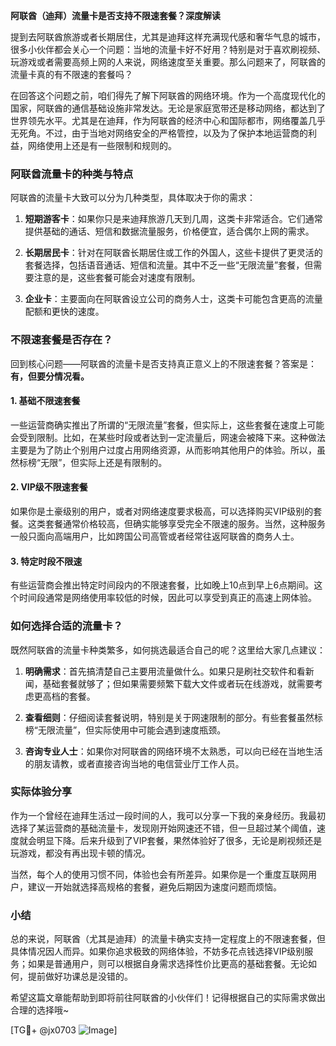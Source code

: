 **阿联酋（迪拜）流量卡是否支持不限速套餐？深度解读**

提到去阿联酋旅游或者长期居住，尤其是迪拜这样充满现代感和奢华气息的城市，很多小伙伴都会关心一个问题：当地的流量卡好不好用？特别是对于喜欢刷视频、玩游戏或者需要高频上网的人来说，网络速度至关重要。那么问题来了，阿联酋的流量卡真的有不限速的套餐吗？

在回答这个问题之前，咱们得先了解下阿联酋的网络环境。作为一个高度现代化的国家，阿联酋的通信基础设施非常发达。无论是家庭宽带还是移动网络，都达到了世界领先水平。尤其是在迪拜，作为阿联酋的经济中心和国际都市，网络覆盖几乎无死角。不过，由于当地对网络安全的严格管控，以及为了保护本地运营商的利益，网络使用上还是有一些限制和规则的。

### 阿联酋流量卡的种类与特点

阿联酋的流量卡大致可以分为几种类型，具体取决于你的需求：

1. **短期游客卡**：如果你只是来迪拜旅游几天到几周，这类卡非常适合。它们通常提供基础的通话、短信和数据流量服务，价格便宜，适合偶尔上网的需求。
   
2. **长期居民卡**：针对在阿联酋长期居住或工作的外国人，这些卡提供了更灵活的套餐选择，包括语音通话、短信和流量。其中不乏一些“无限流量”套餐，但需要注意的是，这些套餐可能会对速度有限制。

3. **企业卡**：主要面向在阿联酋设立公司的商务人士，这类卡可能包含更高的流量配额和更快的速度。

### 不限速套餐是否存在？

回到核心问题——阿联酋的流量卡是否支持真正意义上的不限速套餐？答案是：**有，但要分情况看。**

#### 1. 基础不限速套餐
一些运营商确实推出了所谓的“无限流量”套餐，但实际上，这些套餐在速度上可能会受到限制。比如，在某些时段或者达到一定流量后，网速会被降下来。这种做法主要是为了防止个别用户过度占用网络资源，从而影响其他用户的体验。所以，虽然标榜“无限”，但实际上还是有限制的。

#### 2. VIP级不限速套餐
如果你是土豪级别的用户，或者对网络速度要求极高，可以选择购买VIP级别的套餐。这类套餐通常价格较高，但确实能够享受完全不限速的服务。当然，这种服务一般只面向高端用户，比如跨国公司高管或者经常往返阿联酋的商务人士。

#### 3. 特定时段不限速
有些运营商会推出特定时间段内的不限速套餐，比如晚上10点到早上6点期间。这个时间段通常是网络使用率较低的时候，因此可以享受到真正的高速上网体验。

### 如何选择合适的流量卡？

既然阿联酋的流量卡种类繁多，如何挑选最适合自己的呢？这里给大家几点建议：

1. **明确需求**：首先搞清楚自己主要用流量做什么。如果只是刷社交软件和看新闻，基础套餐就够了；但如果需要频繁下载大文件或者玩在线游戏，就需要考虑更高档的套餐。

2. **查看细则**：仔细阅读套餐说明，特别是关于网速限制的部分。有些套餐虽然标榜“无限流量”，但实际使用中可能会遇到速度瓶颈。

3. **咨询专业人士**：如果你对阿联酋的网络环境不太熟悉，可以向已经在当地生活的朋友请教，或者直接咨询当地的电信营业厅工作人员。

### 实际体验分享

作为一个曾经在迪拜生活过一段时间的人，我可以分享一下我的亲身经历。我最初选择了某运营商的基础流量卡，发现刚开始网速还不错，但一旦超过某个阈值，速度就会明显下降。后来升级到了VIP套餐，果然体验好了很多，无论是刷视频还是玩游戏，都没有再出现卡顿的情况。

当然，每个人的使用习惯不同，体验也会有所差异。如果你是一个重度互联网用户，建议一开始就选择高规格的套餐，避免后期因为速度问题而烦恼。

### 小结

总的来说，阿联酋（尤其是迪拜）的流量卡确实支持一定程度上的不限速套餐，但具体情况因人而异。如果你追求极致的网络体验，不妨多花点钱选择VIP级别服务；如果是普通用户，则可以根据自身需求选择性价比更高的基础套餐。无论如何，提前做好功课总是没错的。

希望这篇文章能帮助到即将前往阿联酋的小伙伴们！记得根据自己的实际需求做出合理的选择哦~

[TG💪+ @jx0703 ![Image](https://github.com/user-attachments/assets/dbca1d08-cadb-493c-b0ec-ad6f7a83f270)]